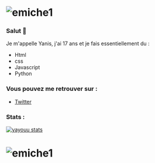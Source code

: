 

# ![emiche1](https://github.com/yayouu/yayouu/blob/main/1.gif)

### Salut  👋

Je m'appelle Yanis,  j'ai   17 ans et  je fais essentiellement du :

- Html
- css
- Javascript
- Python

### Vous pouvez me retrouver sur :
- <a href="https://twitter.com/PacLey1">Twitter</a>

### Stats : 

[![yayouu stats](https://github-readme-stats.vercel.app/api?username=yayouu&count_private=true&show_icons=true&theme=dark)](https://github.com/yayouu)

# ![emiche1](https://github.com/yayouu/yayouu/blob/main/1.gif)



